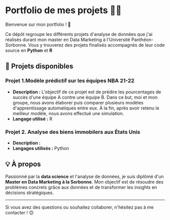 # Portfolio de mes projets 👨‍🎓

Bienvenue sur mon portfolio ! 🎉

Ce dépôt regroupe les différents projets d'analyse de données que j'ai réalisés durant mon master en Data Marketing à l'Université Panthéon-Sorbonne. Vous y trouverez des projets finalisés accompagnés de leur code source en **Python** et **R**

## 🌟 Projets disponibles

### Projet 1.Modèle prédictif sur les équipes NBA 21-22
- **Description :** L'objectif de ce projet est de prédire les pourcentages de succès d'une équipe A contre une équipe B. 
Dans ce but, moi et mon groupe, nous avons élaborer puis comparer plusieurs modèles d'apprentissage automatiques entre eux.
À la fin, après avoir retenu le meilleur modèle, nous avons effectué une simulation.
- **Langage utilisé :** R

### Projet 2. Analyse des biens immobilers aux États Unis
- **Description :** 
- **Langages utilisés :** Python



## 💡 À propos
Passionné par la **data science** et l'analyse de données, je suis diplômé d'un **Master en Data Marketing à la Sorbonne**. Mon objectif est de résoudre des problèmes concrets grâce aux données et de transformer les insights en décisions stratégiques.

---

Si vous avez des questions ou souhaitez collaborer, n'hésitez pas à me contacter ! 😊
